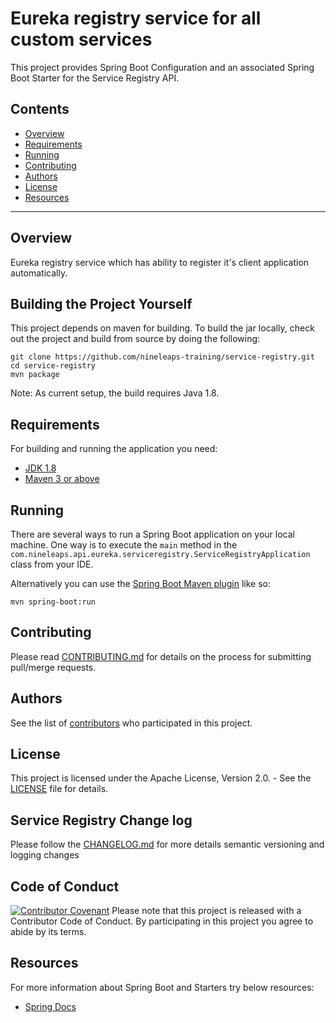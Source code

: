 # Eureka registry service for all custom services

This project provides Spring Boot Configuration and an associated Spring Boot Starter for the Service Registry API.

## Contents

* [Overview](#overview)
* [Requirements](#requirements)
* [Running](#running)
* [Contributing](#contributing)
* [Authors](#authors)
* [License](#license)
* [Resources](#resources)

---

## Overview

Eureka registry service which has ability to register it's client application automatically.

## Building the Project Yourself

This project depends on maven for building. To build the jar locally, check out the project and build from source by doing the following:

    git clone https://github.com/nineleaps-training/service-registry.git
    cd service-registry
    mvn package

Note: As current setup, the build requires Java 1.8.

## Requirements

For building and running the application you need:

- [JDK 1.8](http://www.oracle.com/technetwork/java/javase/downloads/jdk8-downloads-2133151.html)
- [Maven 3 or above](https://maven.apache.org)

## Running

There are several ways to run a Spring Boot application on your local machine. One way is to execute the `main` method in the `com.nineleaps.api.eureka.serviceregistry.ServiceRegistryApplication` class from your IDE.

Alternatively you can use the [Spring Boot Maven plugin](https://docs.spring.io/spring-boot/docs/current/reference/html/build-tool-plugins-maven-plugin.html) like so:

```shell
mvn spring-boot:run
```

## Contributing

Please read [CONTRIBUTING.md](CONTRIBUTING.md) for details on the process for submitting pull/merge requests.

## Authors

See the list of [contributors](https://github.com/nineleaps-training/service-registry/graphs/contributors/) who participated in this project.

## License

This project is licensed under the Apache License, Version 2.0. - See the [LICENSE](LICENSE.txt) file for details.

## Service Registry Change log

Please follow the [CHANGELOG.md](CHANGELOG.md) for more details semantic versioning and logging changes

## Code of Conduct
[![Contributor Covenant](https://img.shields.io/badge/Contributor%20Covenant-v1.4%20adopted-ff69b4.svg)](CODE_OF_CONDUCT.md)
Please note that this project is released with a Contributor Code of Conduct. By participating in this project you agree to abide by its terms.

## Resources

For more information about Spring Boot and Starters try below resources:

- [Spring Docs](https://spring.io/projects/spring-boot)
